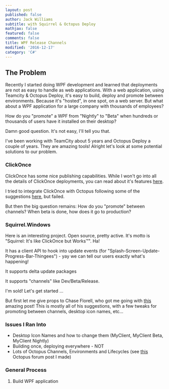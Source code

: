 ```yaml
---
layout: post
published: false
author: Jack Williams
subtitle: with Squirrel & Octopus Deploy
mathjax: false
featured: false
comments: false
title: WPF Release Channels
modified: '2016-12-17'
category: 'C#'
---
```

## The Problem

Recently I started doing WPF development and learned that deployments are not as easy to handle as web applications. With a web application, using Teamcity & Octopus Deploy, it's easy to build, deploy and promote between environments. Because it's "hosted", in one spot, on a web server. But what about a WPF application for a large company with thousands of employees?

How do you "promote" a WPF from "Nightly" to "Beta" when hundreds or thousands of users have it installed on their desktop?

Damn good question. It's not easy, I'll tell you that.

I've been working with TeamCity about 5 years and Octopus Deploy a couple of years. They are amazing tools! Alright let's look at some potential solutions to our problem.

### ClickOnce

ClickOnce has some nice publishing capabilities. While I won't go into all the details of ClickOnce deployments, you can read about it's features [here](https://msdn.microsoft.com/en-us/library/t71a733d.aspx).

I tried to integrate ClickOnce with Octopus following some of the suggestions [here](http://help.octopusdeploy.com/discussions/questions/2434-deploying-clickonce-application), but failed.

But then the big question remains: How do you "promote" between channels? When beta is done, how does it go to production?

### Squirrel.Windows

Here is an interesting project. Open source, pretty active. It's motto is "Squirrel: It's like ClickOnce but Works™". Ha!

It has a client API to hook into update events (for "Splash-Screen-Update-Progress-Bar-Thingees") - yay we can tell our users exactly what's happening!

It supports delta update packages

It supports "channels" like Dev/Beta/Release.

I'm sold! Let's get started ...

But first let me give props to Chase Florell, who got me going with [this](https://chaseflorell.github.io/devops/2015/08/07/deploying-squirrel.windows-apps-with-octopus-deploy/) amazing post! This is mostly all of his suggestions, with a few tweaks for promoting between channels, desktop icon names, etc...

### Issues I Ran Into

* Desktop Icon Names and how to change them (MyClient, MyClient Beta, MyClient Nightly)
* Building once, deploying everywhere - NOT
* Lots of Octopus Channels, Environments and Lifecycles (see [this](http://help.octopusdeploy.com/discussions/questions/9063-build-once-deploy-everywhere-with-exes) Octopus forum post I made)


### General Process

1. Build WPF application

